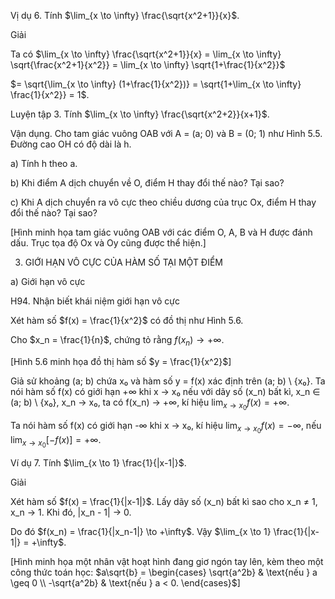 Vị dụ 6. Tính $\lim_{x \to \infty} \frac{\sqrt{x^2+1}}{x}$.

Giải

Ta có $\lim_{x \to \infty} \frac{\sqrt{x^2+1}}{x} = \lim_{x \to \infty} \sqrt{\frac{x^2+1}{x^2}} = \lim_{x \to \infty} \sqrt{1+\frac{1}{x^2}}$

$= \sqrt{\lim_{x \to \infty} (1+\frac{1}{x^2})} = \sqrt{1+\lim_{x \to \infty} \frac{1}{x^2}} = 1$.

Luyện tập 3. Tính $\lim_{x \to \infty} \frac{\sqrt{x^2+2}}{x+1}$.

Vận dụng. Cho tam giác vuông OAB với A = (a; 0) và B = (0; 1) như Hình 5.5. Đường cao OH có độ dài là h.

a) Tính h theo a.

b) Khi điểm A dịch chuyển về O, điểm H thay đổi thế nào? Tại sao?

c) Khi A dịch chuyển ra vô cực theo chiều dương của trục Ox, điểm H thay đổi thế nào? Tại sao?

[Hình minh họa tam giác vuông OAB với các điểm O, A, B và H được đánh dấu. Trục tọa độ Ox và Oy cũng được thể hiện.]

3. GIỚI HẠN VÔ CỰC CỦA HÀM SỐ TẠI MỘT ĐIỂM

a) Giới hạn vô cực

H94. Nhận biết khái niệm giới hạn vô cực

Xét hàm số $f(x) = \frac{1}{x^2}$ có đồ thị như Hình 5.6.

Cho $x_n = \frac{1}{n}$, chứng tỏ rằng $f(x_n) \to +\infty$.

[Hình 5.6 minh họa đồ thị hàm số $y = \frac{1}{x^2}$]

Giả sử khoảng (a; b) chứa x₀ và hàm số y = f(x) xác định trên (a; b) \ {x₀}. Ta nói hàm số f(x) có giới hạn +∞ khi x → x₀ nếu với dãy số (x_n) bất kì, x_n ∈ (a; b) \ {x₀}, x_n → x₀, ta có f(x_n) → +∞, kí hiệu $\lim_{x \to x_0} f(x) = +\infty$.

Ta nói hàm số f(x) có giới hạn -∞ khi x → x₀, kí hiệu $\lim_{x \to x_0} f(x) = -\infty$, nếu $\lim_{x \to x_0} [-f(x)] = +\infty$.

Ví dụ 7. Tính $\lim_{x \to 1} \frac{1}{|x-1|}$.

Giải

Xét hàm số $f(x) = \frac{1}{|x-1|}$. Lấy dãy số (x_n) bất kì sao cho x_n ≠ 1, x_n → 1. Khi đó, |x_n - 1| → 0.

Do đó $f(x_n) = \frac{1}{|x_n-1|} \to +\infty$. Vậy $\lim_{x \to 1} \frac{1}{|x-1|} = +\infty$.

[Hình minh họa một nhân vật hoạt hình đang giơ ngón tay lên, kèm theo một công thức toán học: $a\sqrt{b} = \begin{cases} \sqrt{a^2b} & \text{nếu } a \geq 0 \\ -\sqrt{a^2b} & \text{nếu } a < 0. \end{cases}$]